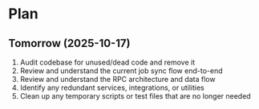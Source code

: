 # Plan

## Tomorrow (2025-10-17)

1. Audit codebase for unused/dead code and remove it
2. Review and understand the current job sync flow end-to-end
3. Review and understand the RPC architecture and data flow
4. Identify any redundant services, integrations, or utilities
5. Clean up any temporary scripts or test files that are no longer needed
